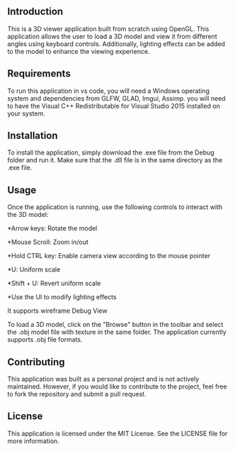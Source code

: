 ## Introduction
This is a 3D viewer application built from scratch using OpenGL. This application allows the user to load a 3D model and view it from different angles using keyboard controls. Additionally, lighting effects can be added to the model to enhance the viewing experience.

## Requirements
To run this application in vs code, you will need a Windows operating system and dependencies from GLFW, GLAD, Imgui, Assimp. 
you will need to have the Visual C++ Redistributable for Visual Studio 2015 installed on your system.

## Installation
To install the application, simply download the .exe file from the Debug folder and run it. Make sure that the .dll file is in the same directory as the .exe file.

## Usage
Once the application is running, use the following controls to interact with the 3D model:

*Arrow keys: Rotate the model

*Mouse Scroll: Zoom in/out

*Hold CTRL key: Enable camera view according to the mouse pointer

*U: Uniform scale

*Shift + U: Revert uniform scale

*Use the UI to modify lighting effects

It supports wireframe Debug View

To load a 3D model, click on the "Browse" button in the toolbar and select the .obj model file with texture in the same folder. 
The application currently supports .obj file formats.

## Contributing
This application was built as a personal project and is not actively maintained. 
However, if you would like to contribute to the project, feel free to fork the repository and submit a pull request.

## License
This application is licensed under the MIT License. See the LICENSE file for more information.
